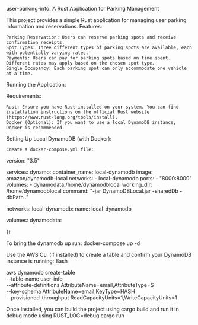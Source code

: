 user-parking-info: A Rust Application for Parking Management

This project provides a simple Rust application for managing user parking information and reservations.
Features:

    Parking Reservation: Users can reserve parking spots and receive confirmation receipts.
    Spot Types: Three different types of parking spots are available, each with potentially varying rates.
    Payments: Users can pay for parking spots based on time spent. Different rates may apply based on the chosen spot type.
    Single Occupancy: Each parking spot can only accommodate one vehicle at a time.

Running the Application:

Requirements:

    Rust: Ensure you have Rust installed on your system. You can find installation instructions on the official Rust website (https://www.rust-lang.org/tools/install).
    Docker (Optional): If you want to use a local DynamoDB instance, Docker is recommended.

Setting Up Local DynamoDB (with Docker):

    Create a docker-compose.yml file:


version: "3.5"

services:
  dynamo:
    container_name: local-dynamodb
    image: amazon/dynamodb-local
    networks:
      - local-dynamodb
    ports:
      - "8000:8000"
    volumes:
      - dynamodata:/home/dynamodblocal
    working_dir: /home/dynamodblocal
    command: "-jar DynamoDBLocal.jar -sharedDb -dbPath ."

networks:
  local-dynamodb:
    name: local-dynamodb

volumes:
  dynamodata:  

 {}


To bring the dynamodb up run:
docker-compose up -d


Use the AWS CLI (if installed) to create a table and confirm your DynamoDB instance is running:
Bash

aws dynamodb create-table \
  --table-name user-info \
  --attribute-definitions AttributeName=email,AttributeType=S \
  --key-schema AttributeName=email,KeyType=HASH \
  --provisioned-throughput ReadCapacityUnits=1,WriteCapacityUnits=1  



Once Installed, you can build the project using cargo build and run it in debug mode using RUST_LOG=debug cargo run 